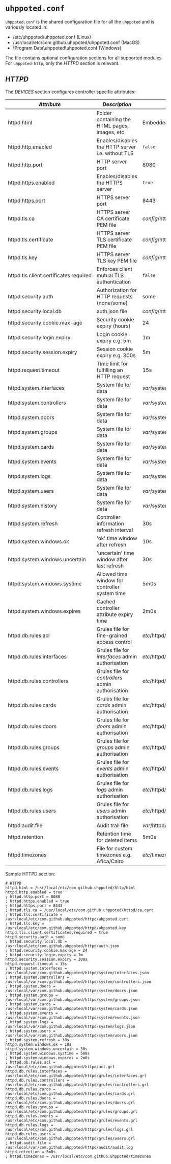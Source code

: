 # `uhppoted.conf`

`uhppoted.conf` is the shared configuration file for all the `uhppoted` and is variously located in:

- /etc/uhppoted/uhppoted.conf (Linux)
- /usr/local/etc/com.github.uhppoted/uhppoted.conf (MacOS)
- \Program Data\uhppoted\uhppoted.conf (Windows)

The file contains optional configuration sections for all supported modules. For `uhppoted-http`, only 
the _HTTPD_ section is relevant.

## _HTTPD_

The _DEVICES_ section configures controller specific attributes:

| *Attribute*                            | *Description*                                      | *Default*                          |
| -------------------------------------- | -------------------------------------------------- |----------------------------------- |
| httpd.html                             | Folder containing the HTML pages, images, etc      | Embedded HTML                      |
| httpd.http.enabled                     | Enables/disables the HTTP server i.e. without TLS  | `false`                            |
| httpd.http.port                        | HTTP server port                                   | 8080                               |
| httpd.https.enabled                    | Enables/disables the HTTPS server                  | `true`                             |
| httpd.https.port                       | HTTPS server port                                  | 8443                               |
| httpd.tls.ca                           | HTTPS server CA certificate PEM file               | _config_/httpd/ca.cert             |
| httpd.tls.certificate                  | HTTPS server TLS certificate PEM file              | _config_/httpd/uhppoted.cert       |
| httpd.tls.key                          | HTTPS server TLS key PEM file                      | _config_/httpd/uhppoted.key        |
| httpd.tls.client.certificates.required | Enforces client mutual TLS authentication          | `false`                            |
| httpd.security.auth                    | Authorization for HTTP requests (none/some)        | some                               |
| httpd.security.local.db                | auth.json file                                     | _config_/httpd/auth.json           |
| httpd.security.cookie.max-age          | Security cookie expiry (hours)                     | 24                                 |
| httpd.security.login.expiry            | Login cookie expiry e.g. 5m                        | 1m                                 |
| httpd.security.session.expiry          | Session cookie expiry e.g. 300s                    | 5m                                 |
| httpd.request.timeout                  | Time limit for fulfilling an HTTP request          | 15s                                |
| httpd.system.interfaces                | System file for data                               | _var_/system/interfaces.json       |
| httpd.system.controllers               | System file for data                               | _var_/system/controllers.json      |
| httpd.system.doors                     | System file for data                               | _var_/system/doors.json            |
| httpd.system.groups                    | System file for data                               | _var_/system/groups.json           |
| httpd.system.cards                     | System file for data                               | _var_/system/cards.json            |
| httpd.system.events                    | System file for data                               | _var_/system/events.json           |
| httpd.system.logs                      | System file for data                               | _var_/system/logs.json             |
| httpd.system.users                     | System file for data                               | _var_/system/users.json            |
| httpd.system.history                   | System file for data                               | _var_/system/history.json          |
| httpd.system.refresh                   | Controller information refresh interval            | 30s                                |
| httpd.system.windows.ok                | 'ok' time window after refresh                     | 10s                                |
| httpd.system.windows.uncertain         | 'uncertain' time window after last refresh         | 30s                                |
| httpd.system.windows.systime           | Allowed time window for controller system time     | 5m0s                               |
| httpd.system.windows.expires           | Cached controller attribute expiry time            | 2m0s                               |
| httpd.db.rules.acl                     | Grules file for fine-grained access control        | _etc_/httpd/acl.grl                |
| httpd.db.rules.interfaces              | Grules file for _interfaces_ admin authorisation   | _etc_/httpd/grules/interfaces.grl  |
| httpd.db.rules.controllers             | Grules file for _controllers_ admin authorisation  | _etc_/httpd/grules/controllers.grl |
| httpd.db.rules.cards                   | Grules file for _cards_ admin authorisation        | _etc_/httpd/grules/cards.grl       |
| httpd.db.rules.doors                   | Grules file for _doors_ admin authorisation        | _etc_/httpd/grules/doors.grl       |
| httpd.db.rules.groups                  | Grules file for _groups_ admin authorisation       | _etc_/httpd/grules/groups.grl      |
| httpd.db.rules.events                  | Grules file for _events_ admin authorisation       | _etc_/httpd/grules/events.grl      |
| httpd.db.rules.logs                    | Grules file for _logs_ admin authorisation         | _etc_/httpd/grules/logs.grl        |
| httpd.db.rules.users                   | Grules file for _users_ admin authorisation        | _etc_/httpd/grules/users.grl       |
| httpd.audit.file                       | Audit trail file                                   | _var_/httpd/audit/audit.log        |
| httpd.retention                        | Retention time for deleted items                   | 5m0s                               |
| httpd.timezones                        | File for custom timezones e.g. Afica/Cairo         | _etc_/timezones                    |


Sample HTTPD section:
```
# HTTPD
httpd.html = /usr/local/etc/com.github.uhppoted/http/html
httpd.http.enabled = true
; httpd.http.port = 8080
; httpd.https.enabled = true
; httpd.https.port = 8443
; httpd.tls.ca = /usr/local/etc/com.github.uhppoted/httpd/ca.cert
; httpd.tls.certificate = /usr/local/etc/com.github.uhppoted/httpd/uhppoted.cert
; httpd.tls.key = /usr/local/etc/com.github.uhppoted/httpd/uhppoted.key
httpd.tls.client.certificates.required = true
httpd.security.auth = some
; httpd.security.local.db = /usr/local/etc/com.github.uhppoted/httpd/auth.json
; httpd.security.cookie.max-age = 24
; httpd.security.login.expiry = 1m
httpd.security.session.expiry = 300s
httpd.request.timeout = 15s
; httpd.system.interfaces = /usr/local/var/com.github.uhppoted/httpd/system/interfaces.json
; httpd.system.controllers = /usr/local/var/com.github.uhppoted/httpd/system/controllers.json
; httpd.system.doors = /usr/local/var/com.github.uhppoted/httpd/system/doors.json
; httpd.system.groups = /usr/local/var/com.github.uhppoted/httpd/system/groups.json
; httpd.system.cards = /usr/local/var/com.github.uhppoted/httpd/system/cards.json
; httpd.system.events = /usr/local/var/com.github.uhppoted/httpd/system/events.json
; httpd.system.logs = /usr/local/var/com.github.uhppoted/httpd/system/logs.json
; httpd.system.users = /usr/local/var/com.github.uhppoted/httpd/system/users.json
; httpd.system.refresh = 30s
httpd.system.windows.ok = 10s
httpd.system.windows.uncertain = 30s
; httpd.system.windows.systime = 5m0s
; httpd.system.windows.expires = 2m0s
; httpd.db.rules.acl = /usr/local/etc/com.github.uhppoted/httpd/acl.grl
httpd.db.rules.interfaces = /usr/local/etc/com.github.uhppoted/httpd/grules/interfaces.grl
httpd.db.rules.controllers = /usr/local/etc/com.github.uhppoted/httpd/grules/controllers.grl
httpd.db.rules.cards = /usr/local/etc/com.github.uhppoted/httpd/grules/cards.grl
httpd.db.rules.doors = /usr/local/etc/com.github.uhppoted/httpd/grules/doors.grl
httpd.db.rules.groups = /usr/local/etc/com.github.uhppoted/httpd/grules/groups.grl
httpd.db.rules.events = /usr/local/etc/com.github.uhppoted/httpd/grules/events.grl
httpd.db.rules.logs = /usr/local/etc/com.github.uhppoted/httpd/grules/logs.grl
httpd.db.rules.users = /usr/local/etc/com.github.uhppoted/httpd/grules/users.grl
; httpd.audit.file = /usr/local/var/com.github.uhppoted/httpd/audit/audit.log
httpd.retention = 5m0s
; httpd.timezones = /usr/local/etc/com.github.uhppoted/timezones
```